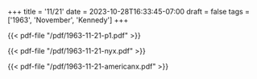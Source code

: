 +++
title = '11/21'
date = 2023-10-28T16:33:45-07:00
draft = false
tags = ['1963', 'November', 'Kennedy']
+++

{{< pdf-file "/pdf/1963-11-21-p1.pdf" >}}

{{< pdf-file "/pdf/1963-11-21-nyx.pdf" >}}

{{< pdf-file "/pdf/1963-11-21-americanx.pdf" >}}